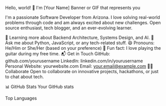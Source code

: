 Hello, world! 👋 I'm [Your Name]
Banner or GIF that represents you

I'm a passionate Software Developer from Arizona. I love solving real-world problems through code and am always excited about new challenges. Open source enthusiast, tech blogger, and an ever-evolving learner.

🌱 Learning more about Backend Architecture, Systems Design, and AI.
💬 Ask me about Python, JavaScript, or any tech-related stuff.
😄 Pronouns: He/Him or She/Her (based on your preference)
🎵 Fun fact: I love playing the guitar during my free time.
📬 Get in Touch
GitHub: github.com/yourusername
LinkedIn: linkedin.com/in/yourusername
Personal Website: yourwebsite.com
Email: your.email@example.com
🤝🏻 Collaborate
Open to collaborate on innovative projects, hackathons, or just to chat about tech.

📊 GitHub Stats
Your GitHub stats

Top Languages

<!--
**pas377/Pas377** is a ✨ _special_ ✨ repository because its `README.md` (this file) appears on your GitHub profile.

Here are some ideas to get you started:

- 🔭 I’m currently working on ...
- 🌱 I’m currently learning ...
- 👯 I’m looking to collaborate on ...
- 🤔 I’m looking for help with ...
- 💬 Ask me about ...
- 📫 How to reach me: ...
- 😄 Pronouns: ...
- ⚡ Fun fact: ...
-->
